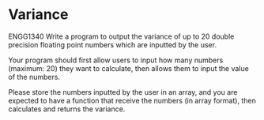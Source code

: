 # Variance
ENGG1340
Write a program to output the variance of up to 20 double precision floating point numbers which are inputted by the user.

Your program should first allow users to input how many numbers (maximum: 20) they want to calculate, then allows them to input the value of the numbers.

Please store the numbers inputted by the user in an array, and you are expected to have a function that receive the numbers (in array format), then calculates and returns the variance.
